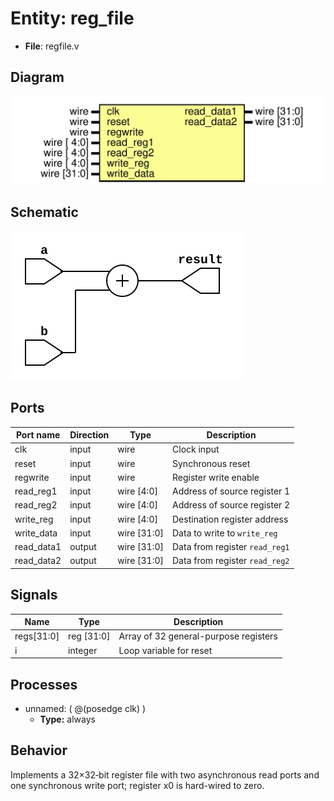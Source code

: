 
# Entity: reg_file 
- **File**: regfile.v

## Diagram
![Diagram](../images/docs/reg_file.svg "Diagram")

## Schematic
![Schematic](../images/schematics/reg_file.svg "Schematic")
## Ports

| Port name  | Direction | Type        | Description |
| ---------- | --------- | ----------- | ----------- |
| clk        | input     | wire        | Clock input |
| reset      | input     | wire        | Synchronous reset |
| regwrite   | input     | wire        | Register write enable |
| read_reg1  | input     | wire [4:0]  | Address of source register 1 |
| read_reg2  | input     | wire [4:0]  | Address of source register 2 |
| write_reg  | input     | wire [4:0]  | Destination register address |
| write_data | input     | wire [31:0] | Data to write to `write_reg` |
| read_data1 | output    | wire [31:0] | Data from register `read_reg1` |
| read_data2 | output    | wire [31:0] | Data from register `read_reg2` |

## Signals

| Name       | Type       | Description |
| ---------- | ---------- | ----------- |
| regs[31:0] | reg [31:0] | Array of 32 general-purpose registers |
| i          | integer    | Loop variable for reset |

## Processes
- unnamed: ( @(posedge clk) )
  - **Type:** always

## Behavior
Implements a 32×32‑bit register file with two asynchronous read ports and one synchronous write port; register x0 is hard-wired to zero.
